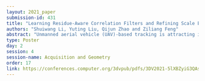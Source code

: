 ```yaml
---
layout: 2021_paper
submission-id: 431
title: "Learning Residue-Aware Correlation Filters and Refining Scale Estimates for Real-Time UAV Tracking"
authors: "Shuiwang Li, Yuting Liu, Qijun Zhao and Ziliang Feng"
abstract: "Unmanned aerial vehicle (UAV)-based tracking is attracting increasing attention and developing rapidly in applications such as agriculture, aviation, navigation, transportation and public security. Recently, discriminative correlation filters (DCF)-based trackers have stood out in UAV tracking community for their high efficiency and appealing robustness on a single CPU. However, due to limited onboard computation resources and requirement of low power the efficiency and accuracy of existing DCF-based approaches is still not satisfying. In this paper, inspired by residue representation, we exploit the residue nature inherent to videos and propose residue-aware correlation filters that show better convergence properties in filter learning. Moreover, we explore using segmentation by the GrabCut to improve the wildly adopted discriminative scale estimation in DCF-based trackers, which, as a mater of fact, greatly impacts the precision and accuracy of the trackers since accumulated scale error degrades the appearance model as online updating goes on. Extensive experiments are conducted on four UAV benchmarks, namely, UAV123@10fps, DTB70, UAVDT and Vistrone2018 (VisDrone2018-test-dev). The results show that our method achieves state-of-the-art performance."
type: Poster
day: 2
session: 4
session-name: Acquisition and Geometry
order: 17
link: https://conferences.computer.org/3dvpub/pdfs/3DV2021-5lXBZyiG3QAsRBKXHIjqU8/268800b238/268800b238.pdf
---
```

